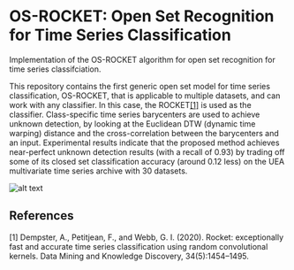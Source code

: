 # OS-ROCKET: Open Set Recognition for Time Series Classification
Implementation of the OS-ROCKET algorithm for open set recognition for time series classifciation.

This repository contains the first generic open set model for time series classification, OS-ROCKET, that is applicable to multiple datasets, and can work with any classifier. In this case, the ROCKET[[1]](#1) is used as the classifier. Class-specific time series barycenters are used to achieve unknown detection, by looking at the Euclidean DTW (dynamic time warping) distance and the cross-correlation between the barycenters and an input. Experimental results indicate that the proposed method achieves near-perfect unknown detection results (with a recall of 0.93) by trading off some of its closed set classification accuracy (around 0.12 less) on the UEA multivariate time series archive with 30 datasets. 

![alt text](https://github.com/tolgaakar/OS-ROCKET-Open-Set-Recognition-for-Time-Series-Classification/blob/main/image.jpg?raw=true)

## References
<a id="1">[1]</a> 
Dempster,   A.,   Petitjean,   F.,   and  Webb,   G.  I. (2020).   Rocket:   exceptionally  fast  and  accurate  time  series  classification  using  random  convolutional  kernels. Data  Mining  and  Knowledge Discovery, 34(5):1454–1495.
